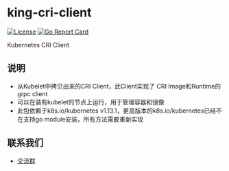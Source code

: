 # king-cri-client
[![License](https://img.shields.io/badge/license-Apache%202-4EB1BA.svg)](https://www.apache.org/licenses/LICENSE-2.0.html)
[![Go Report Card](https://goreportcard.com/badge/github.com/open-kingfisher/king-cri-client)](https://goreportcard.com/report/github.com/open-kingfisher/king-cri-client)

Kubernetes CRI Client

## 说明

- 从Kubelet中拷贝出来的CRI Client，此Client实现了 CRI Image和Runtime的grpc client
- 可以在装有kubelet的节点上运行，用于管理容器和镜像
- 此包依赖于k8s.io/kubernetes v1.13.1，更高版本的k8s.io/kubernetes已经不在支持go module安装，所有方法需要重新实现

## 联系我们
- [交流群](https://github.com/open-kingfisher/community/blob/master/contact_us/README.md)